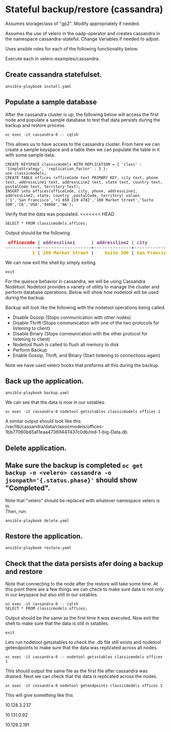 # Stateful backup/restore (cassandra)
Assumes storageclass of "gp2". Modify appropriately if needed.

Assumes the use of velero in the oadp-operator and creates cassandra
in the namespace cassandra-stateful. Change Variables if needed to adjust.

Uses ansible roles for each of the following functionality below.

Execute each in velero-examples/cassandra.
## Create cassandra statefulset.
```
ansible-playbook install.yaml
```
## Populate a sample database
After the cassandra cluster is up, the following below
will access the first node and populate a sample database to test that
data persists during the backup and restore
process.
```
oc exec -it cassandra-0 -- cqlsh
```
This allows us to have access to the cassandra cluster. From here we can create a sample
keyspace and a table then we can populate the table in it with some sample data.
```
CREATE KEYSPACE classicmodels WITH REPLICATION = { 'class' : 'SimpleStrategy', 'replication_factor' : 3 };
use classicmodels;
CREATE TABLE offices (officeCode text PRIMARY KEY, city text, phone text, addressLine1 text, addressLine2 text, state text, country text, postalCode text, territory text);
INSERT into offices(officeCode, city, phone, addressLine1, addressLine2, state, country ,postalCode, territory) values
('1','San Francisco','+1 650 219 4782','100 Market Street','Suite 300','CA','USA','94080','NA');
```
Verify that the data was populated.
<<<<<<< HEAD
```
SELECT * FROM classicmodels.offices;
```
Output should be the following
<pre> <font color="#CC0000"><b>officecode</b></font> | <font color="#75507B"><b>addressline1</b></font>      | <font color="#75507B"><b>addressline2</b></font> | <font color="#75507B"><b>city</b></font>          | <font color="#75507B"><b>country</b></font> | <font color="#75507B"><b>phone</b></font>           | <font color="#75507B"><b>postalcode</b></font> | <font color="#75507B"><b>state</b></font> | <font color="#75507B"><b>territory</b></font>
------------+-------------------+--------------+---------------+---------+-----------------+------------+-------+-----------
          <font color="#C4A000"><b>1</b></font> | <font color="#C4A000"><b>100 Market Street</b></font> |    <font color="#C4A000"><b>Suite 300</b></font> | <font color="#C4A000"><b>San Francisco</b></font> |     <font color="#C4A000"><b>USA</b></font> | <font color="#C4A000"><b>+1 650 219 4782</b></font> |      <font color="#C4A000"><b>94080</b></font> |    <font color="#C4A000"><b>CA</b></font> |        <font color="#C4A000"><b>NA</b></font>
</pre>
We can now exit the shell by simply exiting.
```
exit
```
For the quiesce behavior in cassandra, we will be using Cassandra Nodetool. Nodetool provides
a variety of utility to manage the cluster and perform database operations. Below will show how nodetool will be 
used during the backup.

Backup will look like the following with the nodetool operations being called.
* Disable Gossip (Stops communication with other nodes)
* Disable Thrift (Stops communication with one of the two protocols for listening to client)
* Disable Binary (Stops communication with the other protocol for listening to client)
* Nodetool flush is called to flush all memory to disk
* Perform Backup
* Enable Gossip, Thrift, and Binary (Start listening to connections again)

Note we have used velero hooks that preforms all this during the backup.
## Back up the application.
```
ansible-playbook backup.yaml
```
We can see that the data is now in our sstables.
```
oc exec -it cassandra-0 nodetool getsstables classicmodels offices 1
```
A similar output should look like this
/var/lib/cassandra/data/classicmodels/offices-1bb77060b65a11eaa47369447437c0db/md-1-big-Data.db

## Delete application.
Make sure the backup is completed `oc get backup -n <velero> cassandra -o jsonpath='{.status.phase}'`
should show "Completed".
---
Note that "velero" should be replaced with whatever namespace velero is in.  
Then, run:
```
ansible-playbook delete.yaml
```

## Restore the application.
```
ansible-playbook restore.yaml
```
## Check that the data persists afer doing a backup and restore
Note that connecting to the node after the restore will take some time.
At this point there are a few things we can check to make sure data is not only in our keyspace but also
still in our sstables.
```
oc exec -it cassandra-0 -- cqlsh
SELECT * FROM classicmodels.offices;
```
Output should be the same as the first time it was executed.
Now exit the shell to make sure that the data is still in sstables.
```
exit
```
Lets run nodetool getsstables to check the .db file still exists and
nodetool getendpoints to make sure that the data was replicated across all nodes.
```
oc exec -it cassandra-0 -- nodetool getsstables classicmodels offices 1
```
This should output the same file as the first file after cassandra was drained.
Next we can check that the data is replicated across the nodes.
```
oc exec -it cassandra-0 nodetool getendpoints classicmodels offices 1
```
This will give something like this

10.128.3.237

10.131.0.92

10.129.2.191
